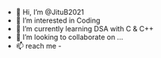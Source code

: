 - 👋 Hi, I’m @JituB2021
- 👀 I’m interested in Coding
- 🌱 I’m currently learning DSA with C & C++
- 💞️ I’m looking to collaborate on ...
- 📫 reach me _-_

<!---
JituB2021/JituB2021 is a ✨ special ✨ repository because its `README.md` (this file) appears on your GitHub profile.
You can click the Preview link to take a look at your changes.
--->
